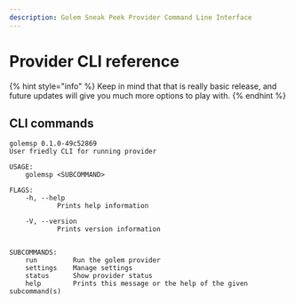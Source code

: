 ```yaml
---
description: Golem Sneak Peek Provider Command Line Interface
---
```


# Provider CLI reference

{% hint style="info" %}
Keep in mind that that is really basic release, and future updates will give you much more options to play with.
{% endhint %}

## CLI commands

```text
golemsp 0.1.0-49c52869
User friedly CLI for running provider

USAGE:
    golemsp <SUBCOMMAND>

FLAGS:
    -h, --help       
            Prints help information

    -V, --version    
            Prints version information


SUBCOMMANDS:
    run         Run the golem provider
    settings    Manage settings
    status      Show provider status
    help        Prints this message or the help of the given subcommand(s)
```


